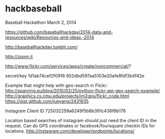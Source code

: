 hackbaseball
============

Baseball Hackathon March 2, 2014

https://github.com/baseballhackday/2014-data-and-resources/wiki/Resources-and-ideas,-2014

http://baseballhackday.tumblr.com/

http://zoom.it

http://www.flickr.com/services/apps/create/noncommercial/?

secret/key
1d1ab74cef2f0916
652dbd597aa5103e20afe8fdf3b4f42e

Example that might help with geo-search in Flickr: http://spanring.eu/blog/2010/02/25/python-flickr-api-geo-search-example/ 
http://graphics.cs.cmu.edu/projects/im2gps/flickr_code.html
https://gist.github.com/jueyang/2431935

Instagram Client ID
725032259a6249f5b6b391c436f6b178

Location based searches of instagram should just need the client ID in the request. Can do GPS coordinates or facebook/foursquare checkin IDs for locations.  http://instagram.com/developer/endpoints/locations/
